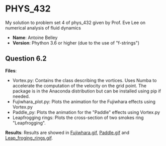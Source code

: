 # PHYS_432
My solution to problem set 4 of phys_432 given by Prof. Eve Lee on numerical analysis of fluid dynamics

* **Name**:    Antoine Belley
* **Version**: Phython 3.6 or higher (due to the use of "f-strings")

## Question 6.2
**Files**:
  * Vortex.py: Contains the class describing the vortices. Uses Numba to accelerate the computation of the velocity on the grid point. The package is in the Anaconda distribution but can be installed using pip if needed.
  * Fujiwhara_plot.py: Plots the animation for the Fujiwhara effects using Vortex.py
  * Paddle_py: Plots the animation for the "Paddle" effects using Vortex.py
  * Leapfrogging rings: Plots the cross-section of two smokes ring "Leapfrogging".
  
**Results**:
Results are showed in [Fujiwhara.gif](https://github.com/antoinebelley/PHYS_432/blob/master/Fujiwhara.gif), [Paddle.gif](https://github.com/antoinebelley/PHYS_432/blob/master/Paddle.gif) and [Leap_froging_rings.gif](https://github.com/antoinebelley/PHYS_432/blob/master/Leap_froging_rings.gif).
